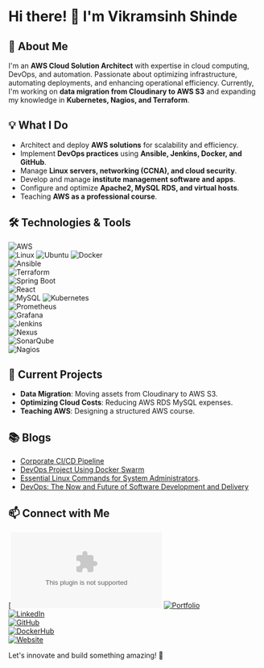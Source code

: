 # Hi there! 👋 I'm Vikramsinh Shinde

## 🚀 About Me
I'm an **AWS Cloud Solution Architect** with expertise in cloud computing, DevOps, and automation. Passionate about optimizing infrastructure, automating deployments, and enhancing operational efficiency. Currently, I'm working on **data migration from Cloudinary to AWS S3** and expanding my knowledge in **Kubernetes, Nagios, and Terraform**.

## 💡 What I Do
- Architect and deploy **AWS solutions** for scalability and efficiency.
- Implement **DevOps practices** using **Ansible, Jenkins, Docker, and GitHub**.
- Manage **Linux servers, networking (CCNA), and cloud security**.
- Develop and manage **institute management software and apps**.
- Configure and optimize **Apache2, MySQL RDS, and virtual hosts**.
- Teaching **AWS as a professional course**.

## 🛠️ Technologies & Tools
![AWS](https://img.shields.io/badge/AWS-232F3E?style=for-the-badge&logo=amazon-aws&logoColor=orange)  
![Linux](https://img.shields.io/badge/Linux-FCC624?style=for-the-badge&logo=linux&logoColor=black)
![Ubuntu](https://img.shields.io/badge/Ubuntu-FCC624?style=for-the-badge&logo=ubuntu&logoColor=black)
![Docker](https://img.shields.io/badge/Docker-2496ED?style=for-the-badge&logo=docker&logoColor=white)  
![Ansible](https://img.shields.io/badge/Ansible-EE0000?style=for-the-badge&logo=ansible&logoColor=white)  
![Terraform](https://img.shields.io/badge/Terraform-623CE4?style=for-the-badge&logo=terraform&logoColor=white)  
![Spring Boot](https://img.shields.io/badge/Spring%20Boot-6DB33F?style=for-the-badge&logo=spring-boot&logoColor=white)  
![React](https://img.shields.io/badge/React-61DAFB?style=for-the-badge&logo=react&logoColor=white)  
![MySQL](https://img.shields.io/badge/MySQL-4479A1?style=for-the-badge&logo=mysql&logoColor=white)
![Kubernetes](https://img.shields.io/badge/Kubernetes-326CE5?style=for-the-badge&logo=kubernetes&logoColor=white)  
![Prometheus](https://img.shields.io/badge/Prometheus-E6522C?style=for-the-badge&logo=prometheus&logoColor=white)  
![Grafana](https://img.shields.io/badge/Grafana-F46800?style=for-the-badge&logo=grafana&logoColor=white)  
![Jenkins](https://img.shields.io/badge/Jenkins-D24939?style=for-the-badge&logo=jenkins&logoColor=white)  
![Nexus](https://img.shields.io/badge/Nexus-1E2A3A?style=for-the-badge&logo=sonatype&logoColor=white)  
![SonarQube](https://img.shields.io/badge/SonarQube-4E9BCD?style=for-the-badge&logo=sonarqube&logoColor=white)  
![Nagios](https://img.shields.io/badge/Nagios-000000?style=for-the-badge&logo=nagios&logoColor=white)

## 📌 Current Projects
- **Data Migration**: Moving assets from Cloudinary to AWS S3.
- **Optimizing Cloud Costs**: Reducing AWS RDS MySQL expenses.
- **Teaching AWS**: Designing a structured AWS course.

## 📚 Blogs
- [Corporate CI/CD Pipeline](https://vikramsinhshindes.blogspot.com/2024/12/corporate-cicd-pipeline.html)
- [DevOps Project Using Docker Swarm](https://vikramsinhshindes.blogspot.com/2025/01/devops-project-by-using-docker-swarm.html)
- [Essential Linux Commands for System Administrators](https://vikramsinhshindes.blogspot.com/2024/12/essential-linux-commands-for-system.html).
- [DevOps: The Now and Future of Software Development and Delivery](https://vikramsinhshindes.blogspot.com/2024/12/devops-now-and-future.html)

## 📫 Connect with Me
[![Email](vikramsinhshindesinh@gmail.com)
[![Portfolio](https://img.shields.io/badge/Portfolio-000000?style=for-the-badge&logo=github&logoColor=blue)](https://vikramsinhshinde.github.io/portfolio/)  
[![LinkedIn](https://img.shields.io/badge/LinkedIn-0077B5?style=for-the-badge&logo=linkedin&logoColor=white)](https://www.linkedin.com/in/vikramsinh-shinde-b9285aa4)  
[![GitHub](https://img.shields.io/badge/GitHub-100000?style=for-the-badge&logo=github&logoColor=white)](https://github.com/VikramsinhShinde)  
[![DockerHub](https://img.shields.io/badge/DockerHub-2496ED?style=for-the-badge&logo=docker&logoColor=white)](https://hub.docker.com/u/vikramsinhshinde)  
[![Website](https://img.shields.io/badge/Website-FF5722?style=for-the-badge&logo=google-chrome&logoColor=white)](https://pjsofttech.in)  

Let's innovate and build something amazing! 🚀
